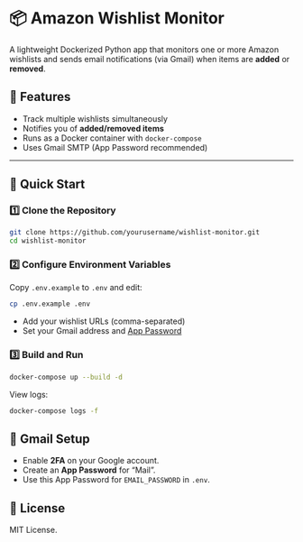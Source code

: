 # 📦 Amazon Wishlist Monitor

A lightweight Dockerized Python app that monitors one or more Amazon wishlists and sends email notifications (via Gmail) when items are **added** or **removed**.

## 🚀 Features
- Track multiple wishlists simultaneously
- Notifies you of **added/removed items**
- Runs as a Docker container with `docker-compose`
- Uses Gmail SMTP (App Password recommended)

---

## 🐳 Quick Start

### 1️⃣ Clone the Repository
```bash
git clone https://github.com/yourusername/wishlist-monitor.git
cd wishlist-monitor
```

### 2️⃣ Configure Environment Variables
Copy `.env.example` to `.env` and edit:
```bash
cp .env.example .env
```

- Add your wishlist URLs (comma-separated)
- Set your Gmail address and [App Password](https://support.google.com/accounts/answer/185833?hl=en)

### 3️⃣ Build and Run
```bash
docker-compose up --build -d
```

View logs:
```bash
docker-compose logs -f
```

## 📧 Gmail Setup
- Enable **2FA** on your Google account.
- Create an **App Password** for “Mail”.
- Use this App Password for `EMAIL_PASSWORD` in `.env`.

## 📝 License
MIT License.
